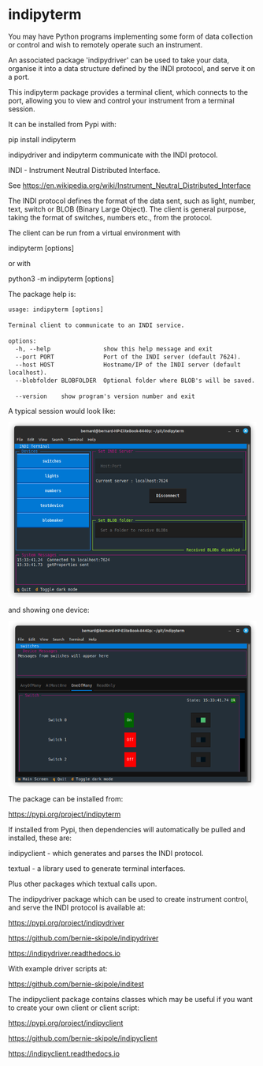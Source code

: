 # indipyterm

You may have Python programs implementing some form of data collection or control and wish to remotely operate such an instrument.

An associated package 'indipydriver' can be used to take your data, organise it into a data structure defined by the INDI protocol, and serve it on a port.

This indipyterm package provides a terminal client, which connects to the port, allowing you to view and control your instrument from a terminal session.

It can be installed from Pypi with:

pip install indipyterm

indipydriver and indipyterm communicate with the INDI protocol.

INDI - Instrument Neutral Distributed Interface.

See https://en.wikipedia.org/wiki/Instrument_Neutral_Distributed_Interface

The INDI protocol defines the format of the data sent, such as light, number, text, switch or BLOB (Binary Large Object). The client is general purpose, taking the format of switches, numbers etc., from the protocol.

The client can be run from a virtual environment with

indipyterm [options]

or with

python3 -m indipyterm [options]

The package help is:

    usage: indipyterm [options]

    Terminal client to communicate to an INDI service.

    options:
      -h, --help               show this help message and exit
      --port PORT              Port of the INDI server (default 7624).
      --host HOST              Hostname/IP of the INDI server (default localhost).
      --blobfolder BLOBFOLDER  Optional folder where BLOB's will be saved.

      --version    show program's version number and exit

A typical session would look like:

![Terminal screenshot](https://github.com/bernie-skipole/indipyterm/raw/main/indipyterm1.png)

and showing one device:

![Terminal screenshot](https://github.com/bernie-skipole/indipyterm/raw/main/indipyterm2.png)

The package can be installed from:

https://pypi.org/project/indipyterm

If installed from Pypi, then dependencies will automatically be pulled and installed, these are:

indipyclient - which generates and parses the INDI protocol.

textual - a library used to generate terminal interfaces.

Plus other packages which textual calls upon.

The indipydriver package which can be used to create instrument control, and serve the INDI protocol is available at:

https://pypi.org/project/indipydriver

https://github.com/bernie-skipole/indipydriver

https://indipydriver.readthedocs.io

With example driver scripts at:

https://github.com/bernie-skipole/inditest

The indipyclient package contains classes which may be useful if you want to create your own client or client script:

https://pypi.org/project/indipyclient

https://github.com/bernie-skipole/indipyclient

https://indipyclient.readthedocs.io
